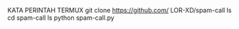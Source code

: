 KATA PERINTAH TERMUX
git clone https://github.com/ LOR-XD/spam-call
ls
cd spam-call
ls
python spam-call.py
